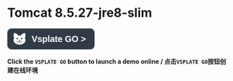 # Tomcat 8.5.27-jre8-slim

<a href="https://www.vsplate.com/?docker-compose=https://github.com/vsplate/dcenvs/tomcat/8.5.27-jre8-slim"><img alt="VSPLATE GO" src="https://raw.githubusercontent.com/vsplate/images/master/vsgo_btn.png" width="200px"></a>

**Click the `VSPLATE GO` button to launch a demo online / 点击`VSPLATE GO`按钮创建在线环境**